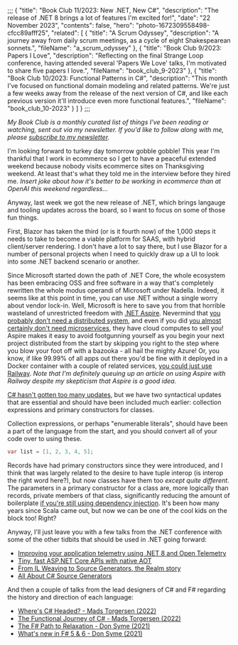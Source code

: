 ;;;
{
	"title": "Book Club 11/2023: New .NET, New C#",
	"description": "The release of .NET 8 brings a lot of features I'm excited for!",
	"date": "22 November 2023",
	"contents": false,
	"hero": "photo-1672309558498-cfcc89afff25",
    "related": [
		{ "title": "A Scrum Odyssey", "description": "A journey away from daily scrum meetings, as a cycle of eight Shakespearean sonnets.", "fileName": "a_scrum_odyssey" },
		{ "title": "Book Club 9/2023: Papers I Love", "description": "Reflecting on the final Strange Loop conference, having attended several 'Papers We Love' talks, I'm motivated to share five papers I love.", "fileName": "book_club_9-2023" },
		{ "title": "Book Club 10/2023: Functional Patterns in C#", "description": "This month I've focused on functional domain modeling and related patterns. We're just a few weeks away from the release of the next version of C#, and like each previous version it'll introduce even more functional features.", "fileName": "book_club_10-2023" }
    ]
}
;;;

_My Book Club is a monthly curated list of things I've been reading or watching, sent out via my newsletter. If you'd like to follow along with me, please [subscribe to my newsletter](https://buttondown.email/ianwold)._

I'm looking forward to turkey day tomorrow gobble gobble! This year I'm thankful that I work in ecommerce so I get to have a peaceful extended weekend because nobody visits ecommerce sites on Thanksgiving weekend. At least that's what they told me in the interview before they hired me. _Insert joke about how it's better to be working in ecommerce than at OpenAI this weekend regardless..._

Anyway, last week we got the new release of .NET, which brings langauge and tooling updates across the board, so I want to focus on some of those fun things.

First, Blazor has taken the third (or is it fourth now) of the 1,000 steps it needs to take to become a viable platform for SAAS, with hybrid client/server rendering. I don't have a lot to say there, but I use Blazor for a number of personal projects when I need to quickly draw up a UI to look into some .NET backend scenario or another.

Since Microsoft started down the path of .NET Core, the whole ecosystem has been embracing OSS and free software in a way that's completely rewritten the whole modus operandi of Microsoft under Nadella. Indeed, it seems like at this point in time, you can use .NET without a single worry about vendor lock-in. Well, Microsoft is here to save you from that horrible wasteland of unrestricted freedom with [.NET Aspire](https://devblogs.microsoft.com/dotnet/introducing-dotnet-aspire-simplifying-cloud-native-development-with-dotnet-8/). Nevermind that [you probably don't need a distributed system](https://www.fearofoblivion.com/build-a-modular-monolith-first), and even if you did [you almost certainly don't need microservices](https://renegadeotter.com/2023/09/10/death-by-a-thousand-microservices.html), they have cloud computes to sell you! Aspire makes it easy to avoid footgunning yourself as you begin your next project distributed from the start by skipping you right to the step where you blow your foot off with a bazooka - all hail the mighty Azure! Or, you know, if like 99.99% of all apps out there you'd be fine with it deployed in a Docker container with a couple of related services, [you could just use Railway](https://ian.wold.guru/Posts/deploying_aspdotnet_7_projects_with_railway.html). _Note that I'm definitely queuing up an article on using Aspire with Railway despite my skepticism that Aspire is a good idea._

[C# hasn't gotten too many updates](https://learn.microsoft.com/en-us/dotnet/csharp/whats-new/csharp-12), but we have two syntactical updates that are essential and should have been included much earlier: collection expressions and primary constructors for classes.

Collection expressions, or perhaps "enumerable literals", should have been a part of the language from the start, and you should convert all of your code over to using these.

```csharp
var list = [1, 2, 3, 4, 5];
```

Records have had primary constructors since they were introduced, and I think that was largely related to the desire to have tuple interop (is interop the right word here?), but now classes have them too _except quite different_. The parameters in a primary constructor for a class are, more logically than records, private members of that class, significantly reducing the amount of boilerplate [if you're still using dependency injection](https://ian.wold.guru/Posts/book_club_10-2023.html). It's been how many years since Scala came out, but now we can be one of the cool kids on the block too! Right?

Anyway, I'll just leave you with a few talks from the .NET conference with some of the other tidbits that should be used in .NET going forward:

* [Improving your application telemetry using .NET 8 and Open Telemetry](https://youtu.be/BnjHArsYGLM?si=NsnqXLMKwcmirGZM)
* [Tiny, fast ASP.NET Core APIs with native AOT](https://youtu.be/FpQXyFoZ9aY?si=qhDqySjMAOrxa_9x)
* [From IL Weaving to Source Generators, the Realm story](https://youtu.be/qXsRz0YWvu4?si=p9oaPMq8h4an1Fq5)
* [All About C# Source Generators](https://youtu.be/Yf8t7GqA6zA?si=WoidTSJRaUe4be-0)

And then a couple of talks from the lead designers of C# and F# regarding the history and direction of each language:

* [Where's C# Headed? - Mads Torgersen (2022)](https://www.youtube.com/watch?v=v8bqAm4aUFM)
* [The Functional Journey of C# - Mads Torgersen (2022)](https://www.youtube.com/watch?v=CLKZ7ZgVido)
* [The F# Path to Relaxation - Don Syme (2021)](https://www.youtube.com/watch?v=sC0HUq2KkFc)
* [What's new in F# 5 & 6 - Don Syme (2021)](https://www.youtube.com/watch?v=MXKM5dSk_8o)
